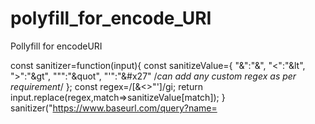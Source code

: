 # polyfill_for_encode_URI
Pollyfill for encodeURI

const sanitizer=function(input){
const sanitizeValue={
  "&":"&amp;",
  "<":"&lt",
  ">":"&gt",
  """:"&quot",
  "'":"&#x27"
  /*can add any custom regex as per requirement*/
  };
const regex=/[&<>"']/gi;
return input.replace(regex,match=>sanitizeValue[match]);
}
sanitizer("https://www.baseurl.com/query?name=<script>console.log("attack")</>);
